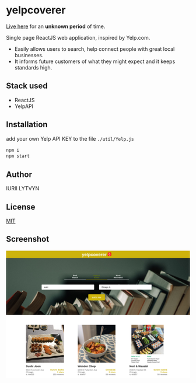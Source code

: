 # yelpcoverer

[Live here](https://yelpcoverer.netlify.app/) for an **unknown period** of time.

Single page ReactJS web application, inspired by Yelp.com.

- Easily allows users to search, help connect people with great local businesses.
- It informs future customers of what they might expect and it keeps standards high.

## Stack used

- ReactJS
- YelpAPI

## Installation

add your own Yelp API KEY to the file `./util/Yelp.js`

```cs
npm i
npm start
```

## Author

IURII LYTVYN

## License

[MIT](https://choosealicense.com/licenses/mit/)

## Screenshot

![](src/demo.png)
